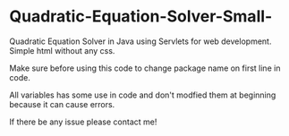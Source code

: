 # Quadratic-Equation-Solver-Small-
Quadratic Equation Solver in Java using Servlets for web development. Simple html without any css.


Make sure before using this code to change package name on first line in code.

All variables has some use in code and don't modfied them at beginning because it can cause errors.

If there be any issue please contact me!
